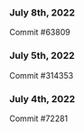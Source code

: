 ### July 8th, 2022

Commit #63809

### July 5th, 2022

Commit #314353


### July 4th, 2022

Commit #72281
